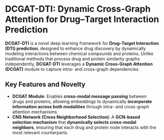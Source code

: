 # DCGAT-DTI: Dynamic Cross-Graph Attention for Drug–Target Interaction Prediction

**DCGAT-DTI** is a novel deep learning framework for **Drug–Target Interaction (DTI) prediction**, designed to enhance drug discovery by dynamically modeling interactions between chemical compounds and proteins. Unlike traditional methods that process drug and protein similarity graphs independently, **DCGAT-DTI** leverages a **Dynamic Cross-Graph Attention (DCGAT)** module to capture intra- and cross-graph dependencies.

## Key Features and Novelty
- **DCGAT Module**: Enables **cross-modal message passing** between drugs and proteins, allowing embeddings to dynamically **incorporate information across both modalities** through intra- and cross-graph attention mechanisms.
- **CNS Network (Cross Neighborhood Selection)**: A **GCN-based selection mechanism** that **dynamically selects cross-modal neighbors**, ensuring that each drug and protein node interacts with the most relevant counterparts.

